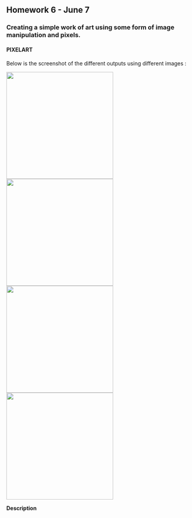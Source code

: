 ## Homework 6 - June 7

###  Creating a simple work of art using some form of image manipulation and pixels.

#### PIXELART

Below is the screenshot of the different outputs using different images :

 <img src="https://github.com/ronit-singh/Intro_to_IM/blob/main/June%207/screenshot1.jpg" height="280"> <img src="https://github.com/ronit-singh/Intro_to_IM/blob/main/June%207/screenshot3.jpg" height="280"> <img src="https://github.com/ronit-singh/Intro_to_IM/blob/main/June%207/screenshot4.jpg" height="280"> <img src="https://github.com/ronit-singh/Intro_to_IM/blob/main/June%207/screenshot2.jpg" height="280">

**Description**





